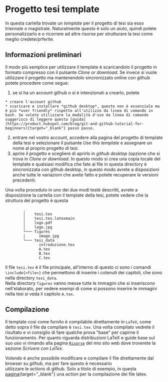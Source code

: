 # Progetto tesi template

In questa cartella trovate un _template_ per il progetto di tesi sia esso triennale o magistrale. Naturalmente questo è solo un aiuto, quindi potete personalizzarlo e o ricorrere ad altre risorse per strutturare la tesi come meglio credete/prferite.

## Informazioni preliminari

Il modo più semplice per utilizzare il template è scaricandolo il progetto in formato compresso con il pulsante _Clone or download_. Se invece si vuole utilizzare il progetto ma mantenendolo sincronizzato online con github potete procedere come segue:

  1. se si ha un account github o si è intenzionati a crearlo, potete 
  
    * creare l'account github
    * scaricare e installare *github desktop*, questo non è essenziale ma è più *user friendly* rispetto all'utilizzo da linea di comando in bash. Se volete utilizzare la modalità d'uso da linea di comando suggerisco di leggere questa [guida](https://product.hubspot.com/blog/git-and-github-tutorial-for-beginners){target="_blank"} passo passo.
  2. entrare nel vostro account, accedere alla pagina del progetto di template della tesi e selezionare il pulsante _Use this template_ e assegnare un nome al proprio progetto di tesi.
  3. aprire il progetto e scegliere di aprirlo in _github desktop_ (opzione che si trova in _Clone or download_. In questo modo si crea una copia locale del template e qualsiasi modifica che fate ai file in questa directory è sincronizzata con github desktop, in questo modo avrete a disposizioni anche tutte le variazioni che avete fatto e potete recuperare le versioni precedenti.
  
Una volta proceduto in uno dei due modi testé descritti, avrete a disposizione la cartella con il template della tesi, potete vedere che la struttura del progetto è questa 
```
		.
		│    tesi.tex
		│    tesi.tex.latexmain
		│    logo.pdf
		│    logo.jpg
		└─── figures
		│      image.jpg
		└─── tesi_data
		       introduzione.tex
		       A.tex
		       B.tex
		       C.tex
``` 

Il file `tesi.tex` è il file principale, all'interno di questo ci sono i comandi `\include{<file>}` che permettono di inserire i cotenuti dei capitoli, che sono nella directory `tesi_data`.  
Nella directory `figures` vanno messe tutte le immagini che si inseriscono nell'elaborato, per vedere esempi di come si possono inserire le immagini nella tesi si veda il capitolo `A.tex`.  

## Compilazione
Il template così come fornito è compilabile direttamente in `LaTeX`, come detto sopra il file da compilare è `tesi.tex`. Una volta compilato vedrete il risultato e vi consiglio di fare qualche prova "base" per capirne il funzionamento. 
Per quanto riguarda distribuzioni LaTeX e guide base sul suo uso vi rimando alla pagina [`Risorse`](https://andrea-insubria.github.io/risorse/) del mio sito web dove troverete la sezione *Scrivere con LaTex*.

Volendo è anche possibile modificare e compilare il file direttamente dal browser su _github_, ma per fare questo è necessario  
utilizzare le _actions_ di github. Solo a titolo di esempio, in questa [pagina](https://github.com/marketplace/actions/latex-compilation){target="_blank"} una _action_ per la compilazione dei file latex.
